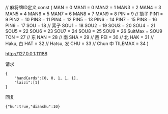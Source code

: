 // 麻将牌ID定义
const (
	MAN     = 0
	MAN1    = 0
	MAN2    = 1
	MAN3    = 2
	MAN4    = 3
	MAN5    = 4
	MAN6    = 5
	MAN7    = 6
	MAN8    = 7
	MAN9    = 8
	PIN     = 9 // 筒子
	PIN1    = 9
	PIN2    = 10
	PIN3    = 11
	PIN4    = 12
	PIN5    = 13
	PIN6    = 14
	PIN7    = 15
	PIN8    = 16
	PIN9    = 17
	SOU     = 18 // 索子
	SOU1    = 18
	SOU2    = 19
	SOU3    = 20
	SOU4    = 21
	SOU5    = 22
	SOU6    = 23
	SOU7    = 24
	SOU8    = 25
	SOU9    = 26
	SuitMax = SOU9
	TON     = 27 // 东
	NAN     = 28 // 南
	SHA     = 29 // 西
	PEI     = 30 // 北
	HAK     = 31 // Haku, 白
	HAT     = 32 // Hatsu, 发
	CHU     = 33 // Chun 中
	TILEMAX = 34
)



http://127.0.0.1:11188

请求

```
{
	"handCards":[0, 0, 1, 1, 1],
	"laizi":[1]
}
```

回复

```
{"hu":true,"dianshu":10}
```


